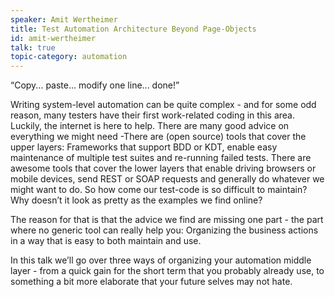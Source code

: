 ```yaml
---
speaker: Amit Wertheimer
title: Test Automation Architecture Beyond Page-Objects
id: amit-wertheimer
talk: true
topic-category: automation
---
```


<!--<a href="http://www.slideshare.net/Kevlin/the-error-of-our-ways">[Slides]</a>-->

“Copy... paste... modify one line... done!”

Writing system-level automation can be quite complex - and for some odd reason, many testers have their first work-related coding in this area. Luckily, the internet is here to help. There are many good advice on everything we might need -There are (open source) tools that cover the upper layers: Frameworks that support BDD or KDT, enable easy maintenance of multiple test suites and re-running failed tests. There are awesome tools that cover the lower layers that enable driving browsers or mobile devices, send REST or SOAP requests and generally do whatever we might want to do.
So how come our test-code is so difficult to maintain? Why doesn’t it look as pretty as the examples we find online?

The reason for that is that the advice we find are missing one part - the part where no generic tool can really help you: Organizing the business actions in a way that is easy to both maintain and use.

In this talk we’ll go over three ways of organizing your automation middle layer  - from a quick gain for the short term that you probably already use, to something a bit more elaborate that your future selves may not hate.
